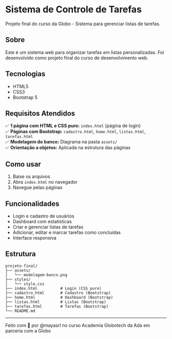 # Sistema de Controle de Tarefas

Projeto final do curso da Globo - Sistema para gerenciar listas de tarefas.

## Sobre

Este é um sistema web para organizar tarefas em listas personalizadas. Foi desenvolvido como projeto final do curso de desenvolvimento web.

## Tecnologias

- HTML5
- CSS3
- Bootstrap 5

## Requisitos Atendidos

✅ **1 página com HTML e CSS puro:** `index.html` (página de login)  
✅ **Páginas com Bootstrap:** `cadastro.html`, `home.html`, `listas.html`, `tarefas.html`  
✅ **Modelagem do banco:** Diagrama na pasta `assets/`  
✅ **Orientação a objetos:** Aplicada na estrutura das páginas  

## Como usar

1. Baixe os arquivos
2. Abra `index.html` no navegador
3. Navegue pelas páginas

## Funcionalidades

- Login e cadastro de usuários
- Dashboard com estatísticas
- Criar e gerenciar listas de tarefas
- Adicionar, editar e marcar tarefas como concluídas
- Interface responsiva

## Estrutura

```
projeto-final/
├── assets/
│   └── modelagem-banco.png
├── styles/
│   └── style.css
├── index.html          # Login (CSS puro)
├── cadastro.html       # Cadastro (Bootstrap)
├── home.html           # Dashboard (Bootstrap)
├── listas.html         # Listas (Bootstrap)
├── tarefas.html        # Tarefas (Bootstrap)
└── README.md
```

---

Feito com 💛 por @mayasrl no curso Academia Globotech da Ada em parceria com a Globo

